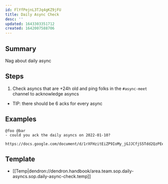 ```yaml
---
id: FlYfPejnL3TJq4gKZ9jFU
title: Daily Async Check
desc: ''
updated: 1643303351712
created: 1642007588706
---
```


## Summary
Nag about daily async

## Steps
1. Check asyncs that are +24h old and ping folks in the `#async-meet` channel to acknowledge asyncs
- TIP: there should be 6 acks for every async

## Examples
```
@foo @bar
- could you ack the daily asyncs on 2022-01-10?

https://docs.google.com/document/d/1rXFHzitEiZP9IoMy_jGJJCfjS5Tdd2QzPEe5ydfPIe0/edit#
```

## Template
- [[Temp|dendron://dendron.handbook/area.team.sop.daily-asyncs.sop.daily-async-check.temp]]
